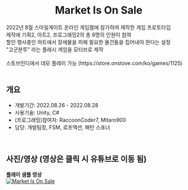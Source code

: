 <div align="center">
<h1>Market Is On Sale</h1>
</div>

<div align="left">
2022년 8월 스마일게이트 온라인 게임잼에 참가하여 제작한 게임 프로토타입</br>
제작에 기획2, 아트2, 프로그래밍2의 총 6명의 인원이 참여</br>
할인 행사중인 마트에서 장애물을 피해 필요한 물건들을 집어내야 한다는 설정</br>
"고군분투" 라는 플래시 게임을 모티브로 제작</br></br>
스토브인디에서 데모 플레이 가능 (https://store.onstove.com/ko/games/1125)</br></br>
</div>

## 개요
- 개발기간: 2022.08.26 - 2022.08.28
- 사용기술: Unity, C#
- (프로그래밍)참여자: RaccoonCoder7, Mitaro900
- 담당: 개발팀장, FSM, 로프액션, 패턴 스포너

</br>

## 사진/영상 (영상은 클릭 시 유튜브로 이동 됨)
<b>플레이 샘플 영상</b></br>
[![Market Is On Sale](http://img.youtube.com/vi/5c35HLBOR4c/0.jpg)](https://youtu.be/5c35HLBOR4c)
